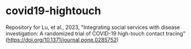 # covid19-hightouch
Repository for Lu, et al., 2023, "Integrating social services with disease investigation: A randomized trial of COVID-19 high-touch contact tracing" (https://doi.org/10.1371/journal.pone.0285752)
